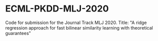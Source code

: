 # ECML-PKDD-MLJ-2020
Code for submission for the Journal Track MLJ 2020. Title: "A ridge regression approach for fast bilinear similarity learning with theoretical guarantees"
